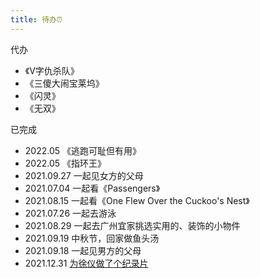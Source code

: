 ```yaml
---
title: 待办⏰
---
```


代办

- 《V字仇杀队》
- 《三傻大闹宝莱坞》
- 《闪灵》
- 《无双》

已完成

- 2022.05    《逃跑可耻但有用》
- 2022.05    《指环王》
- 2021.09.27 一起见女方的父母 
- 2021.07.04 一起看《Passengers》
- 2021.08.15 一起看《One Flew Over the Cuckoo's Nest》
- 2021.07.26 一起去游泳
- 2021.08.29 一起去广州宜家挑选实用的、装饰的小物件
- 2021.09.19 中秋节，回家做鱼头汤
- 2021.09.18 一起见男方的父母
- 2021.12.31 [为徐仪做了个纪录片](https://www.ixigua.com/7047846496837829161?logTag=6085ee2cebe3f906d336)
